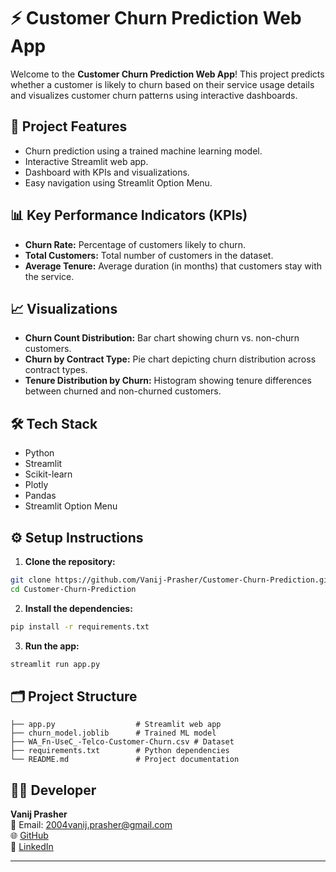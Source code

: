 
# ⚡ Customer Churn Prediction Web App

Welcome to the **Customer Churn Prediction Web App**! This project predicts whether a customer is likely to churn based on their service usage details and visualizes customer churn patterns using interactive dashboards.

## 🚀 Project Features
- Churn prediction using a trained machine learning model.
- Interactive Streamlit web app.
- Dashboard with KPIs and visualizations.
- Easy navigation using Streamlit Option Menu.

## 📊 Key Performance Indicators (KPIs)
- **Churn Rate:** Percentage of customers likely to churn.
- **Total Customers:** Total number of customers in the dataset.
- **Average Tenure:** Average duration (in months) that customers stay with the service.

## 📈 Visualizations
- **Churn Count Distribution:** Bar chart showing churn vs. non-churn customers.
- **Churn by Contract Type:** Pie chart depicting churn distribution across contract types.
- **Tenure Distribution by Churn:** Histogram showing tenure differences between churned and non-churned customers.

## 🛠️ Tech Stack
- Python
- Streamlit
- Scikit-learn
- Plotly
- Pandas
- Streamlit Option Menu

## ⚙️ Setup Instructions

1. **Clone the repository:**
```bash
git clone https://github.com/Vanij-Prasher/Customer-Churn-Prediction.git
cd Customer-Churn-Prediction
```

2. **Install the dependencies:**
```bash
pip install -r requirements.txt
```

3. **Run the app:**
```bash
streamlit run app.py
```

## 🗂️ Project Structure
```
├── app.py                  # Streamlit web app
├── churn_model.joblib      # Trained ML model
├── WA_Fn-UseC_-Telco-Customer-Churn.csv # Dataset
├── requirements.txt        # Python dependencies
└── README.md               # Project documentation
```

## 👨‍💻 Developer

**Vanij Prasher**  
📧 Email: 2004vanij.prasher@gmail.com  
🌐 [GitHub](https://github.com/Vanij-Prasher)  
🔗 [LinkedIn](https://www.linkedin.com/in/vanij-prasher)

---


